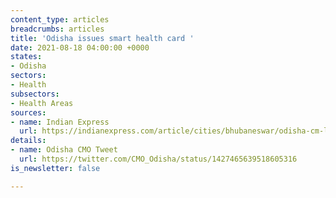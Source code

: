 ```yaml
---
content_type: articles
breadcrumbs: articles
title: 'Odisha issues smart health card '
date: 2021-08-18 04:00:00 +0000
states:
- Odisha
sectors:
- Health
subsectors:
- Health Areas
sources:
- name: Indian Express
  url: https://indianexpress.com/article/cities/bhubaneswar/odisha-cm-launches-smart-health-cards-to-benefit-over-3-5-crore-people-7454673/
details:
- name: Odisha CMO Tweet
  url: https://twitter.com/CMO_Odisha/status/1427465639518605316
is_newsletter: false

---
```

